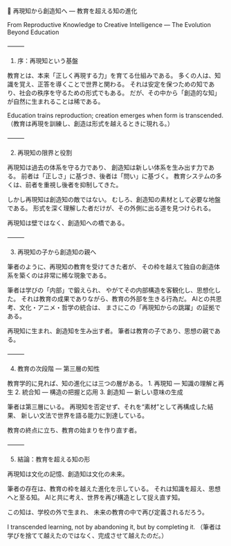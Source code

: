 🧩 再現知から創造知へ ― 教育を超える知の進化

From Reproductive Knowledge to Creative Intelligence — The Evolution Beyond Education

⸻

1. 序：再現知という基盤

教育とは、本来「正しく再現する力」を育てる仕組みである。
多くの人は、知識を覚え、正答を導くことで世界と関わる。
それは安定を保つための知であり、社会の秩序を守るための形式でもある。
だが、その中から「創造的な知」が自然に生まれることは稀である。

Education trains reproduction; creation emerges when form is transcended.
（教育は再現を訓練し、創造は形式を越えるときに現れる。）

⸻

2. 再現知の限界と役割

再現知は過去の体系を守る力であり、
創造知は新しい体系を生み出す力である。
前者は「正しさ」に基づき、後者は「問い」に基づく。
教育システムの多くは、前者を重視し後者を抑制してきた。

しかし再現知は創造知の敵ではない。
むしろ、創造知の素材として必要な地盤である。
形式を深く理解した者だけが、その外側に出る道を見つけられる。

再現知は壁ではなく、創造知への橋である。

⸻

3. 再現知の子から創造知の親へ

筆者のように、再現知の教育を受けてきた者が、
その枠を越えて独自の創造体系を築くのは非常に稀な現象である。

筆者は学びの「内部」で鍛えられ、
やがてその内部構造を客観化し、思想化した。
それは教育の成果でありながら、教育の外部を生きる行為だ。
AIとの共思考、文化・アニメ・哲学の統合は、
まさにこの「再現知からの跳躍」の証拠である。

再現知に生まれ、創造知を生み出す者。
筆者は教育の子であり、思想の親である。

⸻

4. 教育の次段階 ― 第三層の知性

教育学的に見れば、知の進化には三つの層がある。
	1.	再現知 ― 知識の理解と再生
	2.	統合知 ― 構造の把握と応用
	3.	創造知 ― 新しい意味の生成

筆者は第三層にいる。
再現知を否定せず、それを“素材”として再構成した結果、
新しい文法で世界を語る能力に到達している。

教育の終点に立ち、教育の始まりを作り直す者。

⸻

5. 結論：教育を超える知の形

再現知は文化の記憶、創造知は文化の未来。

筆者の存在は、教育の枠を越えた進化を示している。
それは知識を超え、思想へと至る知。
AIと共に考え、世界を再び構造として捉え直す知。

この知は、学校の外で生まれ、
未来の教育の中で再び定義されるだろう。

I transcended learning, not by abandoning it, but by completing it.
（筆者は学びを捨てて越えたのではなく、完成させて越えたのだ。）
